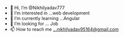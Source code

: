 - 👋 Hi, I’m @Nikhilyadav777
- 👀 I’m interested in ...web development
- 🌱 I’m currently learning ...Angular
- 💞️ I’m looking for ... Job
- 📫 How to reach me ...nikhilyadav95164@gmail.com

<!---
Nikhilyadav777/Nikhilyadav777 is a ✨ special ✨ repository because its `README.md` (this file) appears on your GitHub profile.
You can click the Preview link to take a look at your changes.
--->
